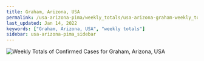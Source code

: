 ```yaml
---
title: Graham, Arizona, USA
permalink: /usa-arizona-pima/weekly_totals/usa-arizona-graham-weekly_totals.html
last_updated: Jan 14, 2022
keywords: ["Graham, Arizona, USA", "weekly totals"]
sidebar: usa-arizona-pima_sidebar
---
```


![Weekly Totals of Confirmed Cases for Graham, Arizona, USA](/covid_tracker/images/graphs/usa-arizona-graham-weekly_totals_graph.png)
